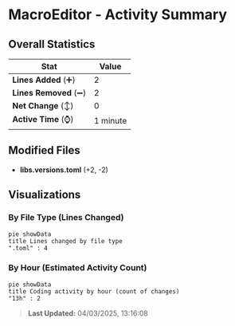 # MacroEditor - Activity Summary 

## Overall Statistics

| Stat                   | Value                                                             |
| ---------------------- | ----------------------------------------------------------------- |
| **Lines Added** (➕)   | 2                                          |
| **Lines Removed** (➖) | 2                                        |
| **Net Change** (↕)    | 0                |
| **Active Time** (⌚)   | 1 minute |


## Modified Files
- **libs.versions.toml** (+2, -2)

## Visualizations

### By File Type (Lines Changed)

```mermaid
pie showData
title Lines changed by file type
".toml" : 4
```

### By Hour (Estimated Activity Count)

```mermaid
pie showData
title Coding activity by hour (count of changes)
"13h" : 2
```


> **Last Updated:** 04/03/2025, 13:16:08